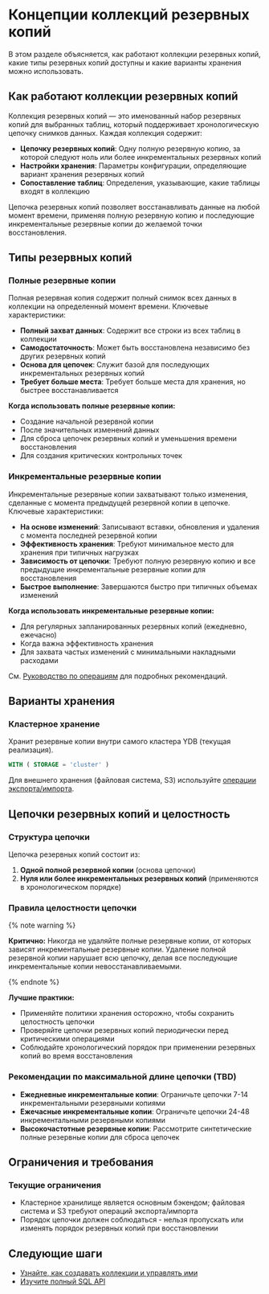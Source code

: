 # Концепции коллекций резервных копий

В этом разделе объясняется, как работают коллекции резервных копий, какие типы резервных копий доступны и какие варианты хранения можно использовать.

## Как работают коллекции резервных копий

Коллекция резервных копий — это именованный набор резервных копий для выбранных таблиц, который поддерживает хронологическую цепочку снимков данных. Каждая коллекция содержит:

- **Цепочку резервных копий**: Одну полную резервную копию, за которой следуют ноль или более инкрементальных резервных копий
- **Настройки хранения**: Параметры конфигурации, определяющие вариант хранения резервных копий
- **Сопоставление таблиц**: Определения, указывающие, какие таблицы входят в коллекцию

Цепочка резервных копий позволяет восстанавливать данные на любой момент времени, применяя полную резервную копию и последующие инкрементальные резервные копии до желаемой точки восстановления.

## Типы резервных копий

### Полные резервные копии

Полная резервная копия содержит полный снимок всех данных в коллекции на определенный момент времени. Ключевые характеристики:

- **Полный захват данных**: Содержит все строки из всех таблиц в коллекции
- **Самодостаточность**: Может быть восстановлена независимо без других резервных копий
- **Основа для цепочек**: Служит базой для последующих инкрементальных резервных копий
- **Требует больше места**: Требует больше места для хранения, но быстрее восстанавливается

**Когда использовать полные резервные копии:**

- Создание начальной резервной копии
- После значительных изменений данных
- Для сброса цепочек резервных копий и уменьшения времени восстановления
- Для создания критических контрольных точек

### Инкрементальные резервные копии

Инкрементальные резервные копии захватывают только изменения, сделанные с момента предыдущей резервной копии в цепочке. Ключевые характеристики:

- **На основе изменений**: Записывают вставки, обновления и удаления с момента последней резервной копии
- **Эффективность хранения**: Требуют минимальное место для хранения при типичных нагрузках
- **Зависимость от цепочки**: Требуют полную резервную копию и все предыдущие инкрементальные резервные копии для восстановления
- **Быстрое выполнение**: Завершаются быстро при типичных объемах изменений

**Когда использовать инкрементальные резервные копии:**

- Для регулярных запланированных резервных копий (ежедневно, ежечасно)
- Когда важна эффективность хранения
- Для захвата частых изменений с минимальными накладными расходами

См. [Руководство по операциям](operations.md#taking-backups) для подробных рекомендаций.

## Варианты хранения

### Кластерное хранение

Хранит резервные копии внутри самого кластера YDB (текущая реализация).

```sql
WITH ( STORAGE = 'cluster' )
```

Для внешнего хранения (файловая система, S3) используйте [операции экспорта/импорта](operations.md#restore-operations).

## Цепочки резервных копий и целостность

### Структура цепочки

Цепочка резервных копий состоит из:

1. **Одной полной резервной копии** (основа цепочки)
2. **Нуля или более инкрементальных резервных копий** (применяются в хронологическом порядке)

### Правила целостности цепочки

{% note warning %}

**Критично:** Никогда не удаляйте полные резервные копии, от которых зависят инкрементальные резервные копии. Удаление полной резервной копии нарушает всю цепочку, делая все последующие инкрементальные копии невосстанавливаемыми.

{% endnote %}

**Лучшие практики:**

- Применяйте политики хранения осторожно, чтобы сохранить целостность цепочки
- Проверяйте цепочки резервных копий периодически перед критическими операциями
- Соблюдайте хронологический порядок при применении резервных копий во время восстановления

### Рекомендации по максимальной длине цепочки (TBD)

- **Ежедневные инкрементальные копии**: Ограничьте цепочки 7-14 инкрементальными резервными копиями
- **Ежечасные инкрементальные копии**: Ограничьте цепочки 24-48 инкрементальными резервными копиями
- **Высокочастотные резервные копии**: Рассмотрите синтетические полные резервные копии для сброса цепочек

## Ограничения и требования

### Текущие ограничения

- Кластерное хранилище является основным бэкендом; файловая система и S3 требуют операций экспорта/импорта
- Порядок цепочки должен соблюдаться - нельзя пропускать или изменять порядок резервных копий при восстановлении

## Следующие шаги

- [Узнайте, как создавать коллекции и управлять ими](operations.md)
- [Изучите полный SQL API](sql-api.md)
